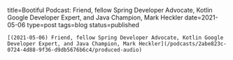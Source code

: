 
title=Bootiful Podcast: Friend, fellow Spring Developer Advocate, Kotlin Google Developer Expert, and Java Champion, Mark Heckler
date=2021-05-06
type=post
tags=blog
status=published
~~~~~~
[(2021-05-06) Friend, fellow Spring Developer Advocate, Kotlin Google Developer Expert, and Java Champion, Mark Heckler](/podcasts/2abe823c-0724-4d88-9f36-d9db5676b6c4/produced-audio) 
            